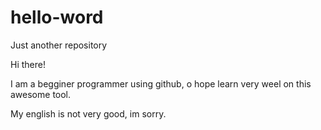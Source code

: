 # hello-word
Just another repository

Hi there!

I am a begginer programmer using github, o hope learn very weel on this awesome tool.

My english is not very good, im sorry.
